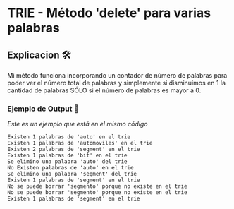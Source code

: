 # TRIE - Método 'delete' para varias palabras


## Explicacion 🛠️

Mi método funciona incorporando un contador de número de palabras para poder ver el número total de palabras y simplemente si disminuimos en 1 la cantidad de palabras SÓLO si el número de palabras es mayor a 0.

### Ejemplo de Output 📄

_Este es un ejemplo que está en el mismo código_

```
Existen 1 palabras de 'auto' en el trie
Existen 1 palabras de 'automoviles' en el trie
Existen 2 palabras de 'segment' en el trie
Existen 1 palabras de 'bit' en el trie
Se elimino una palabra 'auto' del trie
No Existen palabras de 'auto' en el trie
Se elimino una palabra 'segment' del trie
Existen 1 palabras de 'segment' en el trie
No se puede borrar 'segmento' porque no existe en el trie
No se puede borrar 'segmento' porque no existe en el trie
Existen 1 palabras de 'segment' en el trie
```
